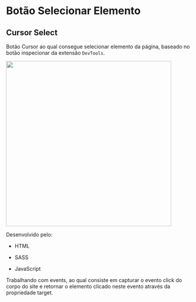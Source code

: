 # Botão Selecionar Elemento

## Cursor Select

Botão Cursor ao qual consegue selecionar elemento da página, baseado no botão inspecionar da extensão `DevTools`.

<img src="https://i.postimg.cc/q7js90xW/Captura-de-Tela-4.png" width="450px">

Desenvolvido pelo:

* HTML

* SASS

* JavaScript

Trabalhando com events, ao qual consiste em capturar o evento click do corpo do site e retornar o elemento clicado neste evento através da propriedade target.

